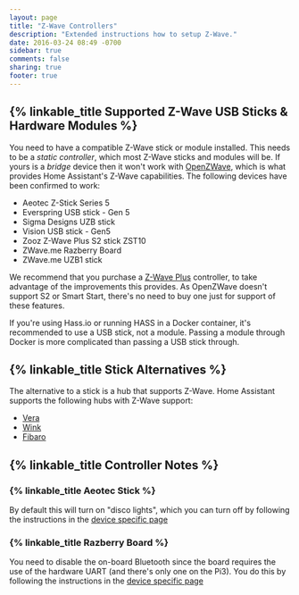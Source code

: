 ```yaml
---
layout: page
title: "Z-Wave Controllers"
description: "Extended instructions how to setup Z-Wave."
date: 2016-03-24 08:49 -0700
sidebar: true
comments: false
sharing: true
footer: true
---
```


## {% linkable_title Supported Z-Wave USB Sticks & Hardware Modules %}

You need to have a compatible Z-Wave stick or module installed. This needs to be a *static controller*, which most Z-Wave sticks and modules will be. If yours is a *bridge* device then it won't work with [OpenZWave](http://openzwave.com/), which is what provides Home Assistant's Z-Wave capabilities. The following devices have been confirmed to work:

* Aeotec Z-Stick Series 5
* Everspring USB stick - Gen 5
* Sigma Designs UZB stick
* Vision USB stick - Gen5
* Zooz Z-Wave Plus S2 stick ZST10
* ZWave.me Razberry Board
* ZWave.me UZB1 stick

We recommend that you purchase a [Z-Wave Plus](https://z-wavealliance.org/z-wave_plus_certification/) controller, to take advantage of the improvements this provides. As OpenZWave doesn't support S2 or Smart Start, there's no need to buy one just for support of these features.

<p class='note'>
  If you're using Hass.io or running HASS in a Docker container, it's recommended to use a USB stick, not a module. Passing a module through Docker is more complicated than passing a USB stick through.
</p>

## {% linkable_title Stick Alternatives %}

The alternative to a stick is a hub that supports Z-Wave. Home Assistant supports the following hubs with Z-Wave support:

 - [Vera](/components/vera/)
 - [Wink](/components/wink/)
 - [Fibaro](/components/fibaro/)

## {% linkable_title Controller Notes %}

### {% linkable_title Aeotec Stick %}

By default this will turn on "disco lights", which you can turn off by following the instructions in the [device specific page](/docs/z-wave/device-specific/#aeon-z-stick)

### {% linkable_title Razberry Board %}

You need to disable the on-board Bluetooth since the board requires the use of the hardware UART (and there's only one on the Pi3). You do this by following the instructions in the [device specific page](/docs/z-wave/device-specific/#razberry-board)
